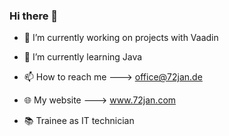 ### Hi there 👋

- 🔭 I’m currently working on projects with Vaadin
- 🌱 I’m currently learning Java
- 📫 How to reach me ---> office@72jan.de
- 🌐 My website ---> www.72jan.com

- 📚 Trainee as IT technician

